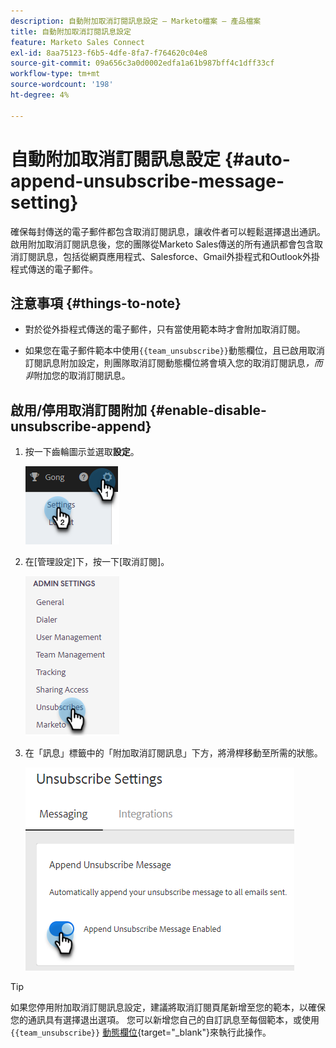 ```yaml
---
description: 自動附加取消訂閱訊息設定 — Marketo檔案 — 產品檔案
title: 自動附加取消訂閱訊息設定
feature: Marketo Sales Connect
exl-id: 8aa75123-f6b5-4dfe-8fa7-f764620c04e8
source-git-commit: 09a656c3a0d0002edfa1a61b987bff4c1dff33cf
workflow-type: tm+mt
source-wordcount: '198'
ht-degree: 4%

---
```


# 自動附加取消訂閱訊息設定 {#auto-append-unsubscribe-message-setting}

確保每封傳送的電子郵件都包含取消訂閱訊息，讓收件者可以輕鬆選擇退出通訊。 啟用附加取消訂閱訊息後，您的團隊從Marketo Sales傳送的所有通訊都會包含取消訂閱訊息，包括從網頁應用程式、Salesforce、Gmail外掛程式和Outlook外掛程式傳送的電子郵件。

## 注意事項 {#things-to-note}

* 對於從外掛程式傳送的電子郵件，只有當使用範本時才會附加取消訂閱。

* 如果您在電子郵件範本中使用`{{team_unsubscribe}}`動態欄位，且已啟用取消訂閱訊息附加設定，則團隊取消訂閱動態欄位將會填入您的取消訂閱訊息&#x200B;_，而非_&#x200B;附加您的取消訂閱訊息。

## 啟用/停用取消訂閱附加 {#enable-disable-unsubscribe-append}

1. 按一下齒輪圖示並選取&#x200B;**設定**。

   ![](assets/auto-append-unsubscribe-message-setting-1.png)

1. 在[管理設定]下，按一下[取消訂閱]。**&#x200B;**

   ![](assets/auto-append-unsubscribe-message-setting-2.png)

1. 在「訊息」標籤中的「附加取消訂閱訊息」下方，將滑桿移動至所需的狀態。

   ![](assets/auto-append-unsubscribe-message-setting-3.png)

>[!TIP]
>
>如果您停用附加取消訂閱訊息設定，建議將取消訂閱頁尾新增至您的範本，以確保您的通訊具有選擇退出選項。 您可以新增您自己的自訂訊息至每個範本，或使用`{{team_unsubscribe}}` [動態欄位](/help/marketo/product-docs/marketo-sales-connect/templates/dynamic-fields/dynamic-fields-glossary.md){target="_blank"}來執行此操作。
